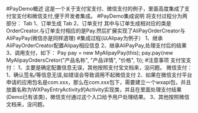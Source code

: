 #PayDemo概述
这是一个关于支付宝支付、微信支付的例子，里面高度集成了支付宝支付和微信支付,便于开发者集成。
#PayDemo集成说明
将支付过程分为两部分：
Tab 1、订单生成
Tab 2、订单支付
其中与订单生成相对应的类是OrderCreator.与订单支付相应的是Pay.然后扩展实现了AliPayOrderCreator与AliPayPay(微信亦是同样道理)
#集成过程(以Alipay为例子）
1、继承AliPayOrderCreator配置Alipay相应信息
2、继承AliPayPay,处理支付后的结果
3、调用支付，如下：
	 Pay pay = new MyAlipayPay(this);
     pay.pay(new MyAlipayOrdersCretor("产品名称", "产品详情", "价格", 1));
#注意事项
支付宝支付：
1、主要是确定配置信息无误，其他按照支付宝文档来，没问题。
微信支付：
1、确认签名/等信息无误,如错误会导致调用不起微信支付
2、如果在微信支付平台申请的应用包名是com.xxx，那么在com.xxx包下，需要建立一个wxapi包，并且放置名称为WXPayEntryActivity的Activity实现类，并且在里面处理支付结果(Demo已有该类)，微信支付通过这个入口给予用户处理结果。
3、其他按照微信文档来，没问题。
